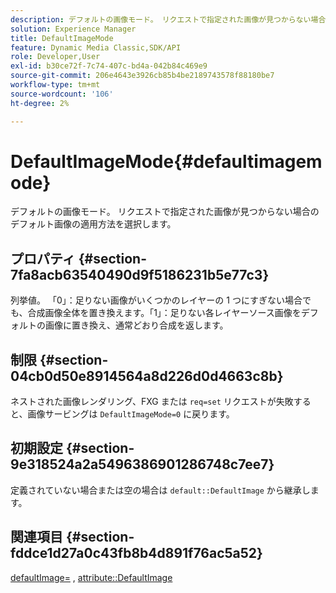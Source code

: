 ```yaml
---
description: デフォルトの画像モード。 リクエストで指定された画像が見つからない場合のデフォルト画像の適用方法を選択します。
solution: Experience Manager
title: DefaultImageMode
feature: Dynamic Media Classic,SDK/API
role: Developer,User
exl-id: b30ce72f-7c74-407c-bd4a-042b84c469e9
source-git-commit: 206e4643e3926cb85b4be2189743578f88180be7
workflow-type: tm+mt
source-wordcount: '106'
ht-degree: 2%

---
```


# DefaultImageMode{#defaultimagemode}

デフォルトの画像モード。 リクエストで指定された画像が見つからない場合のデフォルト画像の適用方法を選択します。

## プロパティ {#section-7fa8acb63540490d9f5186231b5e77c3}

列挙値。 「0」：足りない画像がいくつかのレイヤーの 1 つにすぎない場合でも、合成画像全体を置き換えます。「1」：足りない各レイヤーソース画像をデフォルトの画像に置き換え、通常どおり合成を返します。

## 制限 {#section-04cb0d50e8914564a8d226d0d4663c8b}

ネストされた画像レンダリング、FXG または `req=set` リクエストが失敗すると、画像サービングは `DefaultImageMode=0` に戻ります。

## 初期設定 {#section-9e318524a2a5496386901286748c7ee7}

定義されていない場合または空の場合は `default::DefaultImage` から継承します。

## 関連項目 {#section-fddce1d27a0c43fb8b4d891f76ac5a52}

[defaultImage=](../../../../../is-api/image-catalog/image-serving-api-ref/c-image-catalog-reference/c-attributes-reference/r-is-cat-defaultimage.md#reference-8e9900e129f54ed68462a3c2fc3bc433) , [attribute::DefaultImage](../../../../../is-api/http-ref/image-serving-api-ref/c-http-protocol-reference/c-command-reference/r-is-http-defaultimage.md#reference-209aa6ce830f490483412eb26af67fd2)
